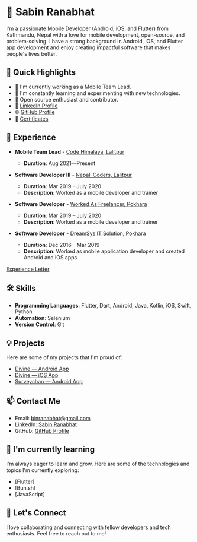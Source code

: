 # 👋 Sabin Ranabhat


I'm a passionate Mobile Developer (Android, iOS, and Flutter) from Kathmandu, Nepal with a love for mobile development, open-source, and problem-solving. I have a strong background in Android, iOS, and Flutter app development and enjoy creating impactful software that makes people's lives better.

## 🚀 Quick Highlights

- 🔭 I'm currently working as a Mobile Team Lead.
- 🌱 I'm constantly learning and experimenting with new technologies.
- 🌟 Open source enthusiast and contributor.
- 💼 [LinkedIn Profile]([https://www.linkedin.com/in/sabinranabhat](https://www.linkedin.com/in/sawin0/))
- 🌐 [GitHub Profile](https://github.com/sawin0)
- 📜 [Certificates](http://bit.ly/sabinCertificates)

## 💼 Experience

- **Mobile Team Lead** - [Code Himalaya, Lalitpur](#)
  - **Duration**: Aug 2021—Present

- **Software Developer III** - [Nepali Coders, Lalitpur](#)
  - **Duration**: Mar 2019 – July 2020
  - **Description**: Worked as a mobile developer and trainer

- **Software Developer** - [Worked As Freelancer, Pokhara](#)
  - **Duration**: Mar 2019 – July 2020
  - **Description**: Worked as a mobile developer and trainer

- **Software Developer** - [DreamSys IT Solution, Pokhara](#)
  - **Duration**: Dec 2016 – Mar 2019
  - **Description**: Worked as mobile application developer and created Android and iOS apps
  
[Experience Letter](https://bit.ly/experienceLetter)

## 🛠️ Skills

- **Programming Languages**: Flutter, Dart, Android, Java, Kotlin, iOS, Swift, Python
- **Automation**: Selenium
- **Version Control**: Git

## 💡 Projects

Here are some of my projects that I'm proud of:

- [Divine — Android App](http://bit.ly/divineAndroidApp)
- [Divine — iOS App](http://bit.ly/DivineiOSApp)
- [Surveychan — Android App](http://bit.ly/SurveychanApp)

## 📫 Contact Me

- Email: binranabhat@gmail.com
- LinkedIn: [Sabin Ranabhat](https://www.linkedin.com/in/sawin0/)
- GitHub: [GitHub Profile](https://github.com/sawin0)

## 🌱 I'm currently learning

I'm always eager to learn and grow. Here are some of the technologies and topics I'm currently exploring:

- [Flutter]
- [Bun.sh]
- [JavaScript]

## 🤝 Let's Connect

I love collaborating and connecting with fellow developers and tech enthusiasts. Feel free to reach out to me!
